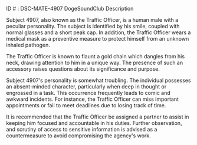 ID # : DSC-MATE-4907
DogeSoundClub Description

Subject 4907, also known as the Traffic Officer, is a human male with a peculiar personality. The subject is identified by his smile, coupled with normal glasses and a short peak cap. In addition, the Traffic Officer wears a medical mask as a preventive measure to protect himself from an unknown inhaled pathogen.

The Traffic Officer is known to flaunt a gold chain which dangles from his neck, drawing attention to him in a unique way. The presence of such an accessory raises questions about its significance and purpose.

Subject 4907's personality is somewhat troubling. The individual possesses an absent-minded character, particularly when deep in thought or engrossed in a task. This occurrence frequently leads to comic and awkward incidents. For instance, the Traffic Officer can miss important appointments or fail to meet deadlines due to losing track of time.

It is recommended that the Traffic Officer be assigned a partner to assist in keeping him focused and accountable in his duties. Further observation, and scrutiny of access to sensitive information is advised as a countermeasure to avoid compromising the agency's work.